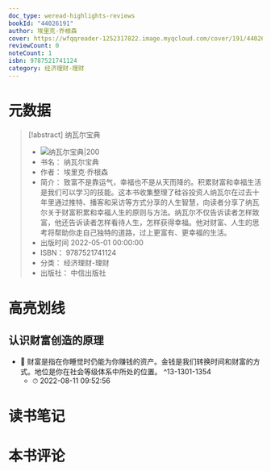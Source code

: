 ```yaml
---
doc_type: weread-highlights-reviews
bookId: "44026191"
author: 埃里克·乔根森
cover: https://wfqqreader-1252317822.image.myqcloud.com/cover/191/44026191/t7_44026191.jpg
reviewCount: 0
noteCount: 1
isbn: 9787521741124
category: 经济理财-理财
---
```

# 元数据
> [!abstract] 纳瓦尔宝典
> - ![ 纳瓦尔宝典|200](https://wfqqreader-1252317822.image.myqcloud.com/cover/191/44026191/t7_44026191.jpg)
> - 书名： 纳瓦尔宝典
> - 作者： 埃里克·乔根森
> - 简介： 致富不是靠运气，幸福也不是从天而降的。积累财富和幸福生活是我们可以学习的技能。这本书收集整理了硅谷投资人纳瓦尔在过去十年里通过推特、播客和采访等方式分享的人生智慧，向读者分享了纳瓦尔关于财富积累和幸福人生的原则与方法。纳瓦尔不仅告诉读者怎样致富，他还告诉读者怎样看待人生，怎样获得幸福。他对财富、人生的思考将帮助你走自己独特的道路，过上更富有、更幸福的生活。
> - 出版时间 2022-05-01 00:00:00
> - ISBN： 9787521741124
> - 分类： 经济理财-理财
> - 出版社： 中信出版社

# 高亮划线

## 认识财富创造的原理


- 📌 财富是指在你睡觉时仍能为你赚钱的资产。金钱是我们转换时间和财富的方式。地位是你在社会等级体系中所处的位置。 ^13-1301-1354
    - ⏱ 2022-08-11 09:52:56 
# 读书笔记

# 本书评论
